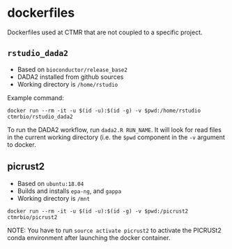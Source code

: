 # dockerfiles
Dockerfiles used at CTMR that are not coupled to a specific project.

## `rstudio_dada2`

- Based on `bioconductor/release_base2`
- DADA2 installed from github sources
- Working directory is `/home/rstudio`

Example command:

```
docker run --rm -it -u $(id -u):$(id -g) -v $pwd:/home/rstudio ctmrbio/rstudio_dada2
```

To run the DADA2 workflow, run `dada2.R RUN_NAME`. It will look for read files in
the current working directory (i.e. the `$pwd` component in the `-v` argument to docker.

## picrust2

- Based on `ubuntu:18.04`
- Builds and installs `epa-ng`, and `gappa`
- Working directory is `/mnt`

```
docker run --rm -it -u $(id -u):$(id -g) -v $pwd:/picrust2 ctmrbio/picrust2
```

NOTE: You have to run `source activate picrust2` to activate the PICRUSt2 conda
environment after launching the docker container.
